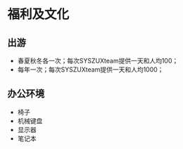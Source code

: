 # 福利及文化
## 出游
- 春夏秋冬各一次；每次SYSZUXteam提供一天和人均100；
- 每年一次；每次SYSZUXteam提供一天和人均1000；

## 办公环境
- 椅子
- 机械键盘
- 显示器
- 笔记本